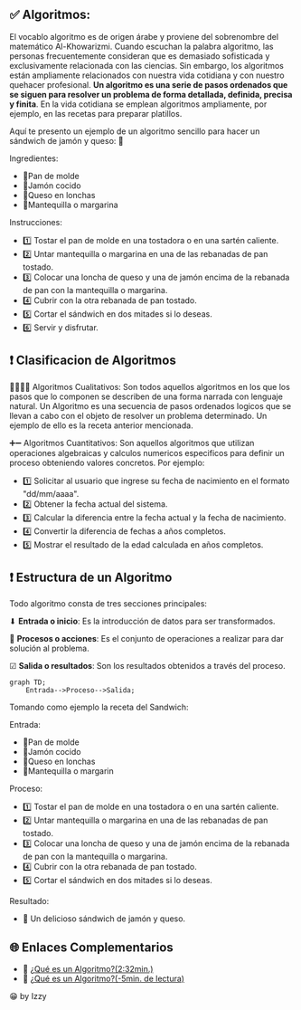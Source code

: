 ## ✅ Algoritmos:

El vocablo algoritmo es de origen árabe y proviene del sobrenombre del matemático Al-Khowarizmi. Cuando escuchan la palabra algoritmo,
las personas frecuentemente consideran que es demasiado sofisticada y exclusivamente relacionada con las ciencias. Sin embargo,
los algoritmos están ampliamente relacionados con nuestra vida cotidiana y con nuestro quehacer profesional. **Un 
algoritmo es una serie de pasos ordenados que se siguen para resolver un problema de forma detallada, definida, precisa y finita**.
En la vida cotidiana se emplean algoritmos ampliamente, por ejemplo, en las
recetas para preparar platillos.

Aquí te presento un ejemplo de un algoritmo sencillo para hacer un sándwich de jamón y queso: 🥪

Ingredientes:

+ 🍞Pan de molde
+ 🍖Jamón cocido
+ 🧀Queso en lonchas
+ 🧈Mantequilla o margarina


Instrucciones:

+ 1️⃣ Tostar el pan de molde en una tostadora o en una sartén caliente.
+ 2️⃣ Untar mantequilla o margarina en una de las rebanadas de pan tostado.
+ 3️⃣ Colocar una loncha de queso y una de jamón encima de la rebanada de pan con la mantequilla o margarina.
+ 4️⃣ Cubrir con la otra rebanada de pan tostado.
+ 5️⃣ Cortar el sándwich en dos mitades si lo deseas.
+ 6️⃣ Servir y disfrutar.

## ❗ Clasificacion de Algoritmos

🏃‍♀️🏃‍♂️ Algoritmos Cualitativos: Son todos aquellos algoritmos en los que los pasos que lo componen se describen de una forma narrada con lenguaje natural.
Un Algoritmo es una secuencia de pasos ordenados logicos que se llevan a cabo con el objeto de resolver un problema determinado. Un ejemplo de ello
es la receta anterior mencionada.

➕➖ Algoritmos Cuantitativos: Son aquellos algoritmos que utilizan operaciones algebraicas y calculos numericos especificos para definir un proceso obteniendo valores concretos. Por ejemplo:

+ 1️⃣ Solicitar al usuario que ingrese su fecha de nacimiento en el formato "dd/mm/aaaa".
+ 2️⃣ Obtener la fecha actual del sistema.
+ 3️⃣ Calcular la diferencia entre la fecha actual y la fecha de nacimiento.
+ 4️⃣ Convertir la diferencia de fechas a años completos.
+ 5️⃣ Mostrar el resultado de la edad calculada en años completos.

## ❗ Estructura de un Algoritmo

Todo algoritmo consta de tres secciones principales:

⬇ **Entrada o inicio**: Es la introducción de datos para ser transformados.

🔁 **Procesos o acciones**: Es el conjunto de operaciones a realizar para dar
solución al problema.

☑ **Salida o resultados**: Son los resultados obtenidos a través del proceso.
                
```mermaid
graph TD;
    Entrada-->Proceso-->Salida;

```
Tomando como ejemplo la receta del Sandwich:

Entrada:

+ 🍞Pan de molde
+ 🍖Jamón cocido
+ 🧀Queso en lonchas
+ 🧈Mantequilla o margarin
 
Proceso:

+ 1️⃣ Tostar el pan de molde en una tostadora o en una sartén caliente.
+ 2️⃣ Untar mantequilla o margarina en una de las rebanadas de pan tostado.
+ 3️⃣ Colocar una loncha de queso y una de jamón encima de la rebanada de pan con la mantequilla o margarina.
+ 4️⃣ Cubrir con la otra rebanada de pan tostado.
+ 5️⃣ Cortar el sándwich en dos mitades si lo deseas.

Resultado:

+ 🥪 Un delicioso sándwich de jamón y queso.

## 🌐 Enlaces Complementarios

 + 🎥 [¿Qué es un Algoritmo?(2:32min.)](https://www.youtube.com/watch?v=EkObhToiseo&ab_channel=GCFAprendeLibre)
 + 📄 [¿Qué es un Algoritmo?(-5min. de lectura)](https://concepto.de/algoritmo-en-informatica/)


😁 by Izzy
